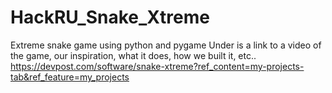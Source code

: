 # HackRU_Snake_Xtreme
Extreme snake game using python and pygame
Under is a link to a video of the game, our inspiration, what it does, how we built it, etc..
https://devpost.com/software/snake-xtreme?ref_content=my-projects-tab&ref_feature=my_projects
